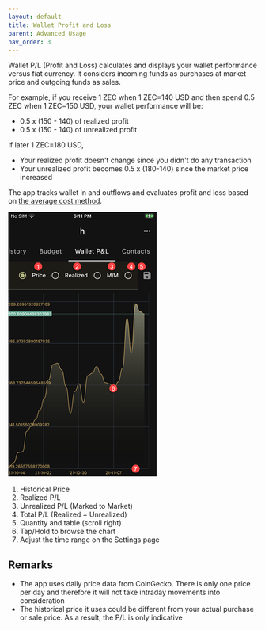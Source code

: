```yaml
---
layout: default
title: Wallet Profit and Loss
parent: Advanced Usage
nav_order: 3
---
```


Wallet P/L (Profit and Loss) calculates and displays your wallet
performance versus fiat currency. It considers incoming funds
as purchases at market price and outgoing funds as sales.

For example, if you receive 1 ZEC when 1 ZEC=140 USD and then
spend 0.5 ZEC when 1 ZEC=150 USD, your wallet performance will be:

- 0.5 x (150 - 140) of realized profit
- 0.5 x (150 - 140) of unrealized profit

If later 1 ZEC=180 USD,

- Your realized profit doesn't change since you didn't do any transaction
- Your unrealized profit becomes 0.5 x (180-140) since the market price
increased

The app tracks wallet in and outflows and evaluates profit and loss
based on [the average cost method](https://en.wikipedia.org/wiki/Average_cost_method).

![PnL](img/IMG_0161.PNG)

1. Historical Price
2. Realized P/L 
3. Unrealized P/L (Marked to Market)
4. Total P/L (Realized + Unrealized)
5. Quantity and table (scroll right)
6. Tap/Hold to browse the chart
7. Adjust the time range on the Settings page

## Remarks

- The app uses daily price data from CoinGecko. There is only
one price per day and therefore it will not take intraday movements
into consideration
- The historical price it uses could be different from your actual 
purchase or sale price. As a result, the P/L is only indicative
